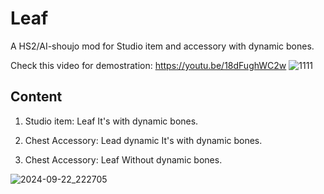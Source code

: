# Leaf
A HS2/AI-shoujo mod for Studio item and accessory with dynamic bones.

Check this video for demostration: https://youtu.be/18dFughWC2w 
![1111](https://github.com/user-attachments/assets/9bbc557e-7378-441b-9010-984f852a5be0)

## Content
1. Studio item: Leaf
It's with dynamic bones.

2. Chest Accessory: Lead dynamic
It's with dynamic bones.

3. Chest Accessory: Leaf
Without dynamic bones.

![2024-09-22_222705](https://github.com/user-attachments/assets/79899f48-f56a-4cdb-97e2-282603f92823)
